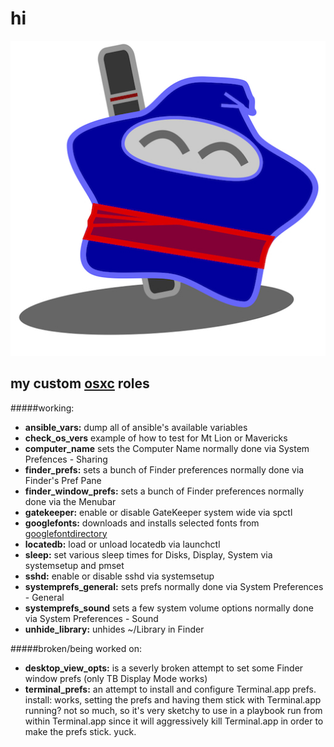 hi
==

![ninjabong](ninjastar.jpg "ninjabong")

my custom [osxc](http://osxc.github.io) roles
--------------------
#####working:
-   **ansible\_vars:** dump all of ansible's available variables
-   **check\_os\_vers** example of how to test for Mt Lion or Mavericks
-   **computer\_name** sets the Computer Name normally done via System Prefences \- Sharing
-   **finder\_prefs:** sets a bunch of Finder preferences normally done via Finder's Pref Pane
-   **finder\_window\_prefs:**  sets a bunch of Finder preferences normally done via the Menubar
-   **gatekeeper:** enable or disable GateKeeper system wide via spctl
-   **googlefonts:** downloads and installs selected fonts from [googlefontdirectory](https://github.com/w0ng/googlefontdirectory)
-   **locatedb:** load or unload locatedb via launchctl
-   **sleep:** set various sleep times for Disks, Display, System via systemsetup and pmset
-   **sshd:** enable or disable sshd via systemsetup
-   **systemprefs\_general:** sets prefs normally done via System Preferences \- General
-   **systemprefs\_sound** sets a few system volume options normally done via System Preferences \- Sound
-   **unhide\_library:** unhides ~/Library in Finder

#####broken/being worked on:
-   **desktop\_view\_opts:** is a severly broken attempt to set some Finder window prefs (only TB Display Mode works)
-   **terminal\_prefs:** an attempt to install and configure Terminal.app prefs.  install: works, setting the prefs and having them stick with Terminal.app running?  not so much, so it's very sketchy to use in a playbook run from within Terminal.app since it will aggressively kill Terminal.app in order to make the prefs stick.  yuck.
